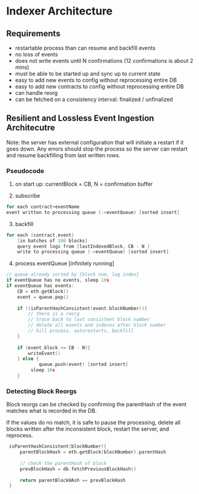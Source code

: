 # Indexer Architecture

## Requirements
- restartable process than can resume and backfill events
- no loss of events
- does not write events until N confirmations (12 confirmations is about 2 mins)
- must be able to be started up and sync up to current state
- easy to add new events to config without reprocessing entire DB
- easy to add new contracts to config without reprocessing entire DB
- can handle reorg
- can be fetched on a consistency interval: finalized / unfinalized

## Resilient and Lossless Event Ingestion Architecutre
Note: the server has external configuration that will initiate a restart if it goes down. Any errors should stop the process so the server can restart and resume backfilling from last written rows.

### Pseudocode
1. on start up: currentBlock = CB, N = confirmation buffer

2. subscribe
```go
for each contract+eventName
event written to processing queue (->eventQueue) [sorted insert]
```

3. backfill
```go
for each (contract,event)
	[in batches of 100 blocks]
	query event logs from [lastIndexedBlock, CB - N ]
	write to processing queue (->eventQueue) [sorted insert]
```
	
4. process eventQueue [infinitely running]
```go
// queue already sorted by [block num, log index]
if eventQueue has no events, sleep 10s
if eventQueue has events:
	CB = eth.getBlock()
	event = queue.pop()
	
	if !(isParentHashConsistent(event.blockNumber)){
		// there is a reorg
		// trace back to last consistent block number
		// delete all events and indeces after block number
		// kill process, autorestarts, backfill
	}
	
	if (event.block <= CB - N){
		writeEvent()
	} else {
			queue.push(event) [sorted insert]
		 sleep 10s
	} 
```

### Detecting Block Reorgs
Block reorgs can be checked by confirming the parentHash of the event matches what is recorded in the DB.

If the values do no match, it is safe to pause the processing, delete all blocks written after the inconsistent block, restart the server, and reprocess.
```go
 isParentHashConsistent(blockNumber){
	 parentBlockHash = eth.getBlock(blockNumber).parentHash
	 
	 // check the parentHash of block
	 prevBlockHash = db.fetchPreviousBlockHash()
	 
	 return parentBlockHAsh == prevBlockHash	 
 }
```

